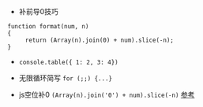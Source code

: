 * 补前导0技巧
```
function format(num, n)
{
     return (Array(n).join(0) + num).slice(-n);
}
 ```

* `console.table({ 1: 2, 3: 4})` 

* 无限循环简写 `for (;;) {...}`

* js空位补0 `(Array(n).join('0') + num).slice(-n)` [参考](https://www.cnblogs.com/Jin-1007/archive/2012/04/13/2445531.html)